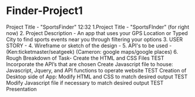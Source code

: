 # Finder-Project1

Project Title - "SportsFinder"
12:32
1.Project Title - "SportsFInder" (for right now)
2. Project Description - An app that uses your GPS Location or Typed City to find sports events near you through filtering your options
3. USER STORY -
4. Wireframe or sketch of the design -
5. API's to be used - (Ken:ticketmaster/seatgeek) (Cameron: google maps/google places)
6. Rough Breakdown of Task-
   Create the HTML and CSS Files
   TEST
   Incorporate the API’s that are chosen
   Create Javascript file to house: Javascript, Jquery, and API functions to operate website
   TEST
   Creation of Desktop side of App:
   Modify HTML and CSS to match desired output
   TEST
   Modify Javascript file if necessary to match desired output
   TEST
   Presentation
